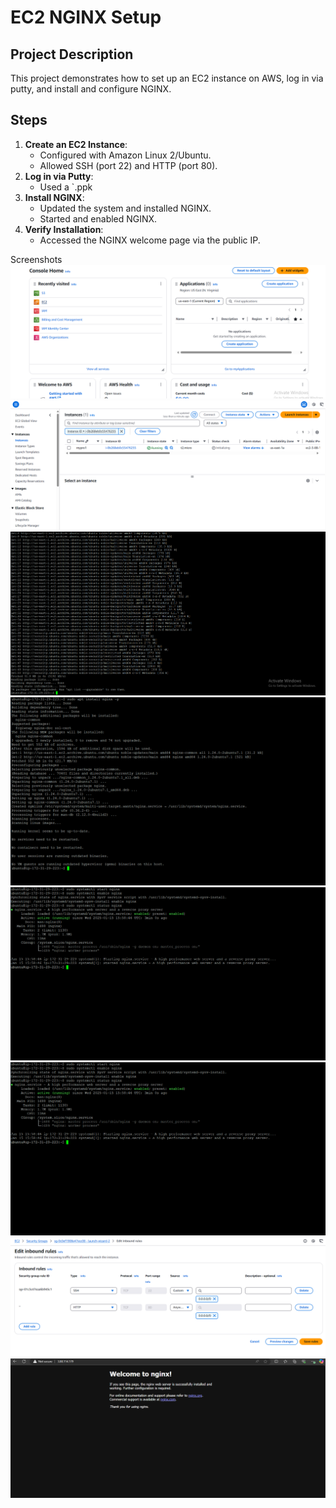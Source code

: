 # EC2 NGINX Setup

## Project Description
This project demonstrates how to set up an EC2 instance on AWS, log in via putty, and install and configure NGINX.

## Steps
1. **Create an EC2 Instance**:
   - Configured with Amazon Linux 2/Ubuntu.
   - Allowed SSH (port 22) and HTTP (port 80).
2. **Log in via Putty**:
   - Used a `.ppk
3. **Install NGINX**:
   - Updated the system and installed NGINX.
   - Started and enabled NGINX.
4. **Verify Installation**:
   - Accessed the NGINX welcome page via the public IP.

Screenshots
![AWS console](https://github.com/thenukarathnamalala/ec2-nginx/blob/main/Screenshots/AWS%20console.png?raw=true)
![Create instance](https://github.com/thenukarathnamalala/ec2-nginx/blob/main/Screenshots/Instance.png?raw=true)
![Login to instance and update](https://github.com/thenukarathnamalala/ec2-nginx/blob/main/Screenshots/Login%20to%20instance%20and%20update.png?raw=true)
![Install nginx](https://github.com/thenukarathnamalala/ec2-nginx/blob/main/Screenshots/Install%20nginx.png?raw=true)
![Start, enable nginx](https://github.com/thenukarathnamalala/ec2-nginx/blob/main/Screenshots/start,%20enable%20nginx.png?raw=true)
![Error](https://github.com/thenukarathnamalala/ec2-nginx/blob/main/Screenshots/start,%20enable%20nginx.png?raw=true)
![Edit inbound rule](https://github.com/thenukarathnamalala/ec2-nginx/blob/main/Screenshots/Edit%20inbound%20rules.png?raw=true)
![Job done](https://github.com/thenukarathnamalala/ec2-nginx/blob/main/Screenshots/Job%20done.png?raw=true)
